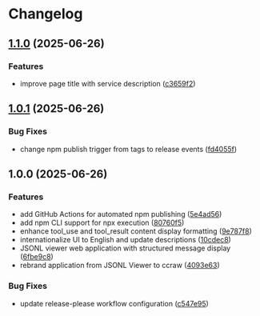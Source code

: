 # Changelog

## [1.1.0](https://github.com/hiragram/ccraw/compare/v1.0.1...v1.1.0) (2025-06-26)


### Features

* improve page title with service description ([c3659f2](https://github.com/hiragram/ccraw/commit/c3659f2486aae11bbdc8767cf375a1db6d67cd6e))

## [1.0.1](https://github.com/hiragram/ccraw/compare/v1.0.0...v1.0.1) (2025-06-26)


### Bug Fixes

* change npm publish trigger from tags to release events ([fd4055f](https://github.com/hiragram/ccraw/commit/fd4055f2bc911eef95e97ff5e779e64d58921a07))

## 1.0.0 (2025-06-26)


### Features

* add GitHub Actions for automated npm publishing ([5e4ad56](https://github.com/hiragram/ccraw/commit/5e4ad563c76030fcb7aed4042189fea0397778d2))
* add npm CLI support for npx execution ([80760f5](https://github.com/hiragram/ccraw/commit/80760f57eb6c98289edf04e7bca8531866db5d3a))
* enhance tool_use and tool_result content display formatting ([9e787f8](https://github.com/hiragram/ccraw/commit/9e787f85c82c1b09148932896f7d6cc95bca5392))
* internationalize UI to English and update descriptions ([10cdec8](https://github.com/hiragram/ccraw/commit/10cdec846a154dcd4dbde4b3a4526510322b2cbb))
* JSONL viewer web application with structured message display ([6fbe9c8](https://github.com/hiragram/ccraw/commit/6fbe9c8afbada364d22ec7b2e9ebbd562fac84a0))
* rebrand application from JSONL Viewer to ccraw ([4093e63](https://github.com/hiragram/ccraw/commit/4093e63aab450bcba21470d0de39d335ec2d9a4d))


### Bug Fixes

* update release-please workflow configuration ([c547e95](https://github.com/hiragram/ccraw/commit/c547e950ff1dafca64ce750be29c0de912b8ef64))
